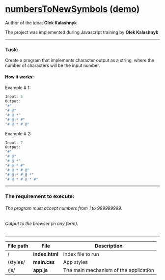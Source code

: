 [numbersToNewSymbols](https://github.com/oleksiykalashnyk/taskForJS-numbersToNewSymbols)  ([demo](https://oleksiykalashnyk.github.io/taskForJS-numbersToNewSymbols/))
========================

Author of the idea: 
**Olek Kalashnyk**


The project was implemented during Javascript training by 
**Olek Kalashnyk**

-------------------------------
### Task:
Create a program that implements character output as a string, where the number of characters will be the input number.

#### How it works:
Example # 1:
```javascript
Input: 5
Output: 
"#"
"# @"
"# @ *"
"# @ * #"
"# @ * # @"
```
Example # 2:
```javascript
Input: 7
Output: 
"#"
"# @"
"# @ *"
"# @ * #"
"# @ * # @"
"# @ * # @ *"
"# @ * # @ * #"

```

------------------------------

### The requirement to execute:
###### The program must accept numbers from 1 to 999999999.
###### Output to the browser (in any form).

-------------------------------

File path | File  | Description
----------|-------|-----------------
/              |**index.html** |         Index file to run
/styles/       |**main.css** |          App styles
/js/           |**app.js**|         The main mechanism of the application
